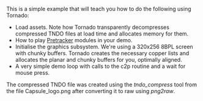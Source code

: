This is a simple example that will teach you how to do the following using Tornado:

* Load assets. Note how Tornado transparently decompresses compressed TNDO files at load time and allocates memory for them.
* How to play [Pretracker](http://www.pouet.net/prod.php?which=80999) modules in your demo.
* Initialise the graphics subsystem. We're using a 320x256 8BPL screen with chunky buffers. Tornado creates the necessary copper lists and allocates the planar and chunky buffers for you, optimally aligned.
* A very simple demo loop with calls to the c2p routine and a wait for mouse press.

The compressed TNDO file was created using the *tndo_compress* tool from the file Capsule_logo.png after converting it to raw using *png2raw*.

